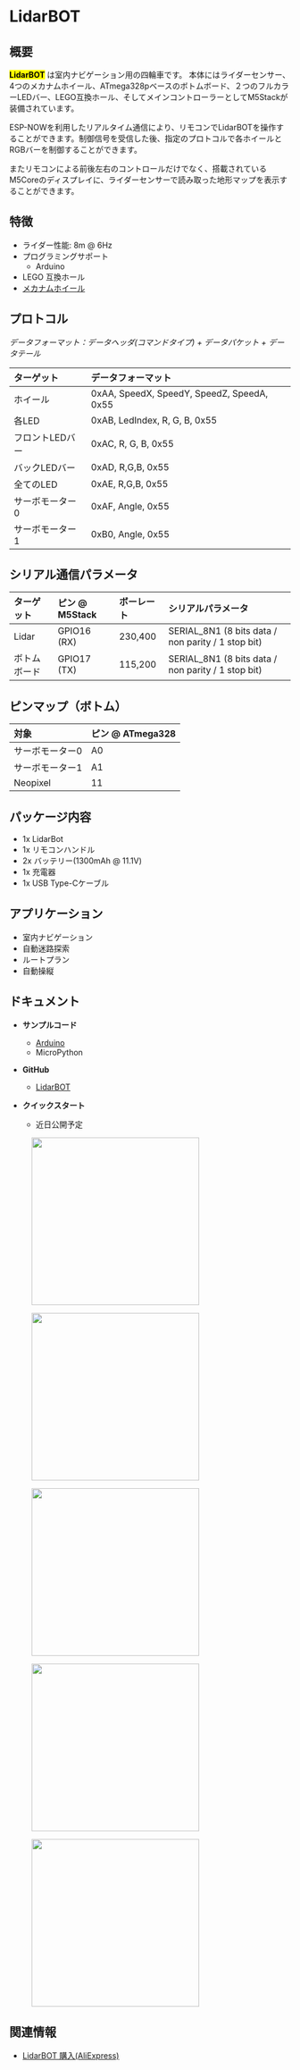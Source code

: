 # LidarBOT



## 概要

**<mark>LidarBOT</mark>** は室内ナビゲーション用の四輪車です。 本体にはライダーセンサー、4つのメカナムホイール、ATmega328pベースのボトムボード、２つのフルカラーLEDバー、LEGO互換ホール、そしてメインコントローラーとしてM5Stackが装備されています。

ESP-NOWを利用したリアルタイム通信により、リモコンでLidarBOTを操作することができます。制御信号を受信した後、指定のプロトコルで各ホイールとRGBバーを制御することができます。

またリモコンによる前後左右のコントロールだけでなく、搭載されているM5Coreのディスプレイに、ライダーセンサーで読み取った地形マップを表示することができます。

## 特徴

- ライダー性能: 8m @ 6Hz
- プログラミングサポート
  - Arduino
- LEGO 互換ホール
- [メカナムホイール](https://en.wikipedia.org/wiki/Mecanum_wheel)

## プロトコル

*データフォーマット：データヘッダ(コマンドタイプ) + データパケット + データテール*

| ターゲット           | データフォーマット                           |
|:-------------------|:------------------------------------------|
| ホイール            |0xAA, SpeedX, SpeedY, SpeedZ, SpeedA, 0x55 |
| 各LED              |0xAB, LedIndex, R, G, B, 0x55              |
| フロントLEDバー      |0xAC, R, G, B, 0x55                        |
| バックLEDバー        |0xAD, R,G,B, 0x55                          |
| 全てのLED           |0xAE, R,G,B, 0x55                          |
| サーボモーター0      |0xAF, Angle, 0x55                          |
| サーボモーター1      |0xB0, Angle, 0x55                          |

## シリアル通信パラメータ

| ターゲット   | ピン @ M5Stack | ボーレート | シリアルパラメータ |
|:-----------|:--------------|:----------|:----------------|
| Lidar      | GPIO16 (RX)   | 230,400   | SERIAL_8N1 (8 bits data / non parity / 1 stop bit) |
| ボトムボード | GPIO17 (TX)   | 115,200   | SERIAL_8N1 (8 bits data / non parity / 1 stop bit) |

## ピンマップ（ボトム）

| 対象           | ピン @ ATmega328 |
|:--------------|:----------------|
| サーボモーター0 | A0              |
| サーボモーター1 | A1              |
| Neopixel      | 11              |

## パッケージ内容

- 1x LidarBot
- 1x リモコンハンドル
- 2x バッテリー(1300mAh @ 11.1V)
- 1x 充電器
- 1x USB Type-Cケーブル

## アプリケーション

- 室内ナビゲーション
- 自動迷路探索
- ルートプラン
- 自動操縦

## ドキュメント

- **サンプルコード**
  - [Arduino](https://github.com/m5stack/Applications-LidarBot/tree/master/LidarBot/Example)
  - MicroPython

- **GitHub**
  - [LidarBOT](https://github.com/m5stack/Applications-LidarBot)

- **クイックスタート**
  - 近日公開予定

<figure>
  <img src="assets/img/product_pics/application/lidarbot_01.jpg" width="300" height="300">
</figure>

<figure>
  <img src="assets/img/product_pics/application/lidarbot_02.jpg" width="300" height="300">
</figure>

<figure>
  <img src="assets/img/product_pics/application/lidarbot_03.jpg" width="300" height="300">
</figure>

<figure>
  <img src="assets/img/product_pics/application/lidarbot_04.jpg" width="300" height="300">
</figure>

<figure>
  <img src="assets/img/product_pics/application/lidarbot_05.jpg" width="300" height="300">
</figure>

## 関連情報

- [LidarBOT 購入(AliExpress)](https://www.aliexpress.com/store/product/M5Stack-Lidar-Lidar-8m-6-McNamm-NeoPixel-LED-ESP32-arduino-Micropython/3226069_32951134988.html)
